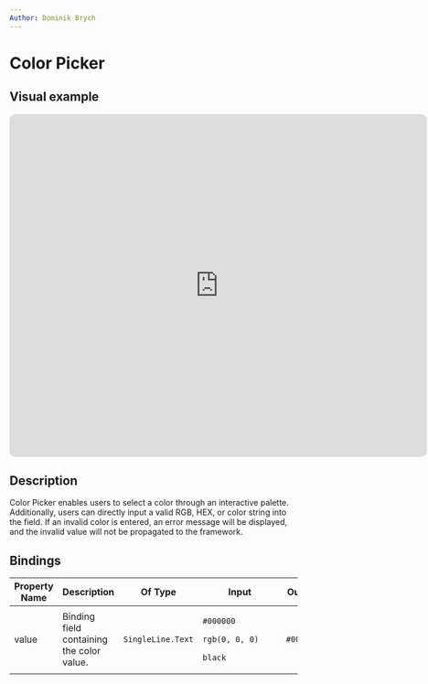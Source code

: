 ```yaml
---
Author: Dominik Brych
---
```

# Color Picker

## Visual example

<iframe style="border: 0px solid rgba(0, 0, 0, 1);   border-radius: 10px;" width="730" height="600" src="https://embed.figma.com/proto/CIf7LPbQa9gZTMTiH1e07g/NETWORG-Web-UI-Master?page-id=3578%3A2513&node-id=3578-4408&p=f&viewport=2506%2C1783%2C0.27&scaling=scale-down&content-scaling=fixed&starting-point-node-id=3578%3A4408&embed-host=share" allowfullscreen></iframe>

## Description

Color Picker enables users to select a color through an interactive palette. Additionally, users can directly input a valid RGB, HEX, or color string into the field. If an invalid color is entered, an error message will be displayed, and the invalid value will not be propagated to the framework. 

## Bindings

<table>
  <thead>
    <tr>
      <th>Property Name</th>
      <th>Description</th>
      <th>Of Type</th>
      <th>Input</th>
      <th>Output</th>
      <th>Usage</th>
      <th>Required</th>
    </tr>
  </thead>
  <tbody>
    <tr>
      <td>value</td>
      <td>Binding field containing the color value.</td>
      <td><code>SingleLine.Text</code></td>
      <td>
        <p><code>#000000</code></p>
        <p style="width: 130px"><code>rgb(0, 0, 0)</code></p>
        <p><code>black</code></p>
      </td>
      <td><code>#000000</code></td>
      <td><code>bound</code></td>
      <td><code>true</code></td>
    </tr>
  </tbody>
</table>


